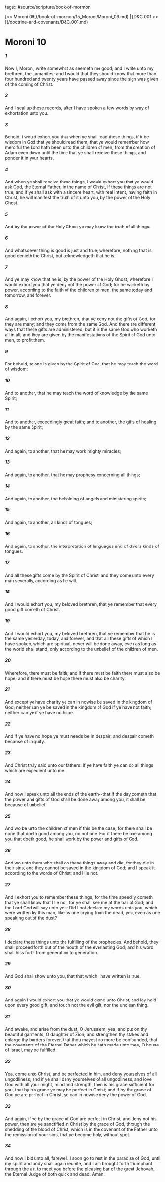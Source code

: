 tags:: #source/scripture/book-of-mormon

[<< Moroni 09[(/book-of-mormon/15_Moroni/Moroni_09.md) | [D&C 001 >>[(/doctrine-and-covenants/D&C_001.md)

# Moroni 10

##### 1

Now I, Moroni, write somewhat as seemeth me good; and I write unto my brethren, the Lamanites; and I would that they should know that more than four hundred and twenty years have passed away since the sign was given of the coming of Christ.

##### 2

And I seal up these records, after I have spoken a few words by way of exhortation unto you.

##### 3

Behold, I would exhort you that when ye shall read these things, if it be wisdom in God that ye should read them, that ye would remember how merciful the Lord hath been unto the children of men, from the creation of Adam even down until the time that ye shall receive these things, and ponder it in your hearts.

##### 4

And when ye shall receive these things, I would exhort you that ye would ask God, the Eternal Father, in the name of Christ, if these things are not true; and if ye shall ask with a sincere heart, with real intent, having faith in Christ, he will manifest the truth of it unto you, by the power of the Holy Ghost.

##### 5

And by the power of the Holy Ghost ye may know the truth of all things.

##### 6

And whatsoever thing is good is just and true; wherefore, nothing that is good denieth the Christ, but acknowledgeth that he is.

##### 7

And ye may know that he is, by the power of the Holy Ghost; wherefore I would exhort you that ye deny not the power of God; for he worketh by power, according to the faith of the children of men, the same today and tomorrow, and forever.

##### 8

And again, I exhort you, my brethren, that ye deny not the gifts of God, for they are many; and they come from the same God. And there are different ways that these gifts are administered; but it is the same God who worketh all in all; and they are given by the manifestations of the Spirit of God unto men, to profit them.

##### 9

For behold, to one is given by the Spirit of God, that he may teach the word of wisdom;

##### 10

And to another, that he may teach the word of knowledge by the same Spirit;

##### 11

And to another, exceedingly great faith; and to another, the gifts of healing by the same Spirit;

##### 12

And again, to another, that he may work mighty miracles;

##### 13

And again, to another, that he may prophesy concerning all things;

##### 14

And again, to another, the beholding of angels and ministering spirits;

##### 15

And again, to another, all kinds of tongues;

##### 16

And again, to another, the interpretation of languages and of divers kinds of tongues.

##### 17

And all these gifts come by the Spirit of Christ; and they come unto every man severally, according as he will.

##### 18

And I would exhort you, my beloved brethren, that ye remember that every good gift cometh of Christ.

##### 19

And I would exhort you, my beloved brethren, that ye remember that he is the same yesterday, today, and forever, and that all these gifts of which I have spoken, which are spiritual, never will be done away, even as long as the world shall stand, only according to the unbelief of the children of men.

##### 20

Wherefore, there must be faith; and if there must be faith there must also be hope; and if there must be hope there must also be charity.

##### 21

And except ye have charity ye can in nowise be saved in the kingdom of God; neither can ye be saved in the kingdom of God if ye have not faith; neither can ye if ye have no hope.

##### 22

And if ye have no hope ye must needs be in despair; and despair cometh because of iniquity.

##### 23

And Christ truly said unto our fathers: If ye have faith ye can do all things which are expedient unto me.

##### 24

And now I speak unto all the ends of the earth--that if the day cometh that the power and gifts of God shall be done away among you, it shall be because of unbelief.

##### 25

And wo be unto the children of men if this be the case; for there shall be none that doeth good among you, no not one. For if there be one among you that doeth good, he shall work by the power and gifts of God.

##### 26

And wo unto them who shall do these things away and die, for they die in their sins, and they cannot be saved in the kingdom of God; and I speak it according to the words of Christ; and I lie not.

##### 27

And I exhort you to remember these things; for the time speedily cometh that ye shall know that I lie not, for ye shall see me at the bar of God; and the Lord God will say unto you: Did I not declare my words unto you, which were written by this man, like as one crying from the dead, yea, even as one speaking out of the dust?

##### 28

I declare these things unto the fulfilling of the prophecies. And behold, they shall proceed forth out of the mouth of the everlasting God; and his word shall hiss forth from generation to generation.

##### 29

And God shall show unto you, that that which I have written is true.

##### 30

And again I would exhort you that ye would come unto Christ, and lay hold upon every good gift, and touch not the evil gift, nor the unclean thing.

##### 31

And awake, and arise from the dust, O Jerusalem; yea, and put on thy beautiful garments, O daughter of Zion; and strengthen thy stakes and enlarge thy borders forever, that thou mayest no more be confounded, that the covenants of the Eternal Father which he hath made unto thee, O house of Israel, may be fulfilled.

##### 32

Yea, come unto Christ, and be perfected in him, and deny yourselves of all ungodliness; and if ye shall deny yourselves of all ungodliness, and love God with all your might, mind and strength, then is his grace sufficient for you, that by his grace ye may be perfect in Christ; and if by the grace of God ye are perfect in Christ, ye can in nowise deny the power of God.

##### 33

And again, if ye by the grace of God are perfect in Christ, and deny not his power, then are ye sanctified in Christ by the grace of God, through the shedding of the blood of Christ, which is in the covenant of the Father unto the remission of your sins, that ye become holy, without spot.

##### 34

And now I bid unto all, farewell. I soon go to rest in the paradise of God, until my spirit and body shall again reunite, and I am brought forth triumphant through the air, to meet you before the pleasing bar of the great Jehovah, the Eternal Judge of both quick and dead. Amen.
